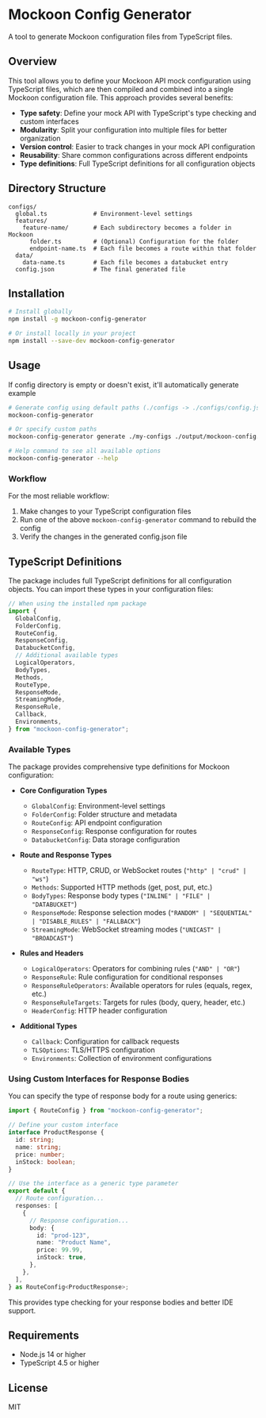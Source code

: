 # Mockoon Config Generator

A tool to generate Mockoon configuration files from TypeScript files.

## Overview

This tool allows you to define your Mockoon API mock configuration using TypeScript files, which are then compiled and combined into a single Mockoon configuration file. This approach provides several benefits:

- **Type safety**: Define your mock API with TypeScript's type checking and custom interfaces
- **Modularity**: Split your configuration into multiple files for better organization
- **Version control**: Easier to track changes in your mock API configuration
- **Reusability**: Share common configurations across different endpoints
- **Type definitions**: Full TypeScript definitions for all configuration objects

## Directory Structure

```
configs/
  global.ts             # Environment-level settings
  features/
    feature-name/       # Each subdirectory becomes a folder in Mockoon
      folder.ts         # (Optional) Configuration for the folder
      endpoint-name.ts  # Each file becomes a route within that folder
  data/
    data-name.ts        # Each file becomes a databucket entry
  config.json           # The final generated file
```

## Installation

```bash
# Install globally
npm install -g mockoon-config-generator

# Or install locally in your project
npm install --save-dev mockoon-config-generator
```

## Usage

If config directory is empty or doesn't exist, it'll automatically generate example

```bash
# Generate config using default paths (./configs -> ./configs/config.json)
mockoon-config-generator

# Or specify custom paths
mockoon-config-generator generate ./my-configs ./output/mockoon-config.json

# Help command to see all available options
mockoon-config-generator --help
```

### Workflow

For the most reliable workflow:

1. Make changes to your TypeScript configuration files
2. Run one of the above `mockoon-config-generator` command to rebuild the config
3. Verify the changes in the generated config.json file

## TypeScript Definitions

The package includes full TypeScript definitions for all configuration objects. You can import these types in your configuration files:

```typescript
// When using the installed npm package
import {
  GlobalConfig,
  FolderConfig,
  RouteConfig,
  ResponseConfig,
  DatabucketConfig,
  // Additional available types
  LogicalOperators,
  BodyTypes,
  Methods,
  RouteType,
  ResponseMode,
  StreamingMode,
  ResponseRule,
  Callback,
  Environments,
} from "mockoon-config-generator";
```

### Available Types

The package provides comprehensive type definitions for Mockoon configuration:

- **Core Configuration Types**

  - `GlobalConfig`: Environment-level settings
  - `FolderConfig`: Folder structure and metadata
  - `RouteConfig`: API endpoint configuration
  - `ResponseConfig`: Response configuration for routes
  - `DatabucketConfig`: Data storage configuration

- **Route and Response Types**

  - `RouteType`: HTTP, CRUD, or WebSocket routes (`"http" | "crud" | "ws"`)
  - `Methods`: Supported HTTP methods (get, post, put, etc.)
  - `BodyTypes`: Response body types (`"INLINE" | "FILE" | "DATABUCKET"`)
  - `ResponseMode`: Response selection modes (`"RANDOM" | "SEQUENTIAL" | "DISABLE_RULES" | "FALLBACK"`)
  - `StreamingMode`: WebSocket streaming modes (`"UNICAST" | "BROADCAST"`)

- **Rules and Headers**

  - `LogicalOperators`: Operators for combining rules (`"AND" | "OR"`)
  - `ResponseRule`: Rule configuration for conditional responses
  - `ResponseRuleOperators`: Available operators for rules (equals, regex, etc.)
  - `ResponseRuleTargets`: Targets for rules (body, query, header, etc.)
  - `HeaderConfig`: HTTP header configuration

- **Additional Types**
  - `Callback`: Configuration for callback requests
  - `TLSOptions`: TLS/HTTPS configuration
  - `Environments`: Collection of environment configurations

### Using Custom Interfaces for Response Bodies

You can specify the type of response body for a route using generics:

```typescript
import { RouteConfig } from "mockoon-config-generator";

// Define your custom interface
interface ProductResponse {
  id: string;
  name: string;
  price: number;
  inStock: boolean;
}

// Use the interface as a generic type parameter
export default {
  // Route configuration...
  responses: [
    {
      // Response configuration...
      body: {
        id: "prod-123",
        name: "Product Name",
        price: 99.99,
        inStock: true,
      },
    },
  ],
} as RouteConfig<ProductResponse>;
```

This provides type checking for your response bodies and better IDE support.

## Requirements

- Node.js 14 or higher
- TypeScript 4.5 or higher

## License

MIT
